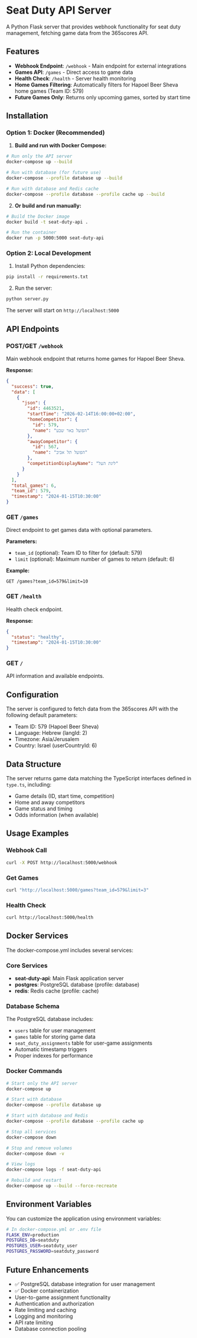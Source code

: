 # Seat Duty API Server

A Python Flask server that provides webhook functionality for seat duty management, fetching game data from the 365scores API.

## Features

- **Webhook Endpoint**: `/webhook` - Main endpoint for external integrations
- **Games API**: `/games` - Direct access to game data
- **Health Check**: `/health` - Server health monitoring
- **Home Games Filtering**: Automatically filters for Hapoel Beer Sheva home games (Team ID: 579)
- **Future Games Only**: Returns only upcoming games, sorted by start time

## Installation

### Option 1: Docker (Recommended)

1. **Build and run with Docker Compose:**
```bash
# Run only the API server
docker-compose up --build

# Run with database (for future use)
docker-compose --profile database up --build

# Run with database and Redis cache
docker-compose --profile database --profile cache up --build
```

2. **Or build and run manually:**
```bash
# Build the Docker image
docker build -t seat-duty-api .

# Run the container
docker run -p 5000:5000 seat-duty-api
```

### Option 2: Local Development

1. Install Python dependencies:
```bash
pip install -r requirements.txt
```

2. Run the server:
```bash
python server.py
```

The server will start on `http://localhost:5000`

## API Endpoints

### POST/GET `/webhook`
Main webhook endpoint that returns home games for Hapoel Beer Sheva.

**Response:**
```json
{
  "success": true,
  "data": [
    {
      "json": {
        "id": 4463521,
        "startTime": "2026-02-14T16:00:00+02:00",
        "homeCompetitor": {
          "id": 579,
          "name": "הפועל באר שבע"
        },
        "awayCompetitor": {
          "id": 567,
          "name": "הפועל תל אביב"
        },
        "competitionDisplayName": "ליגת העל"
      }
    }
  ],
  "total_games": 6,
  "team_id": 579,
  "timestamp": "2024-01-15T10:30:00"
}
```

### GET `/games`
Direct endpoint to get games data with optional parameters.

**Parameters:**
- `team_id` (optional): Team ID to filter for (default: 579)
- `limit` (optional): Maximum number of games to return (default: 6)

**Example:**
```
GET /games?team_id=579&limit=10
```

### GET `/health`
Health check endpoint.

**Response:**
```json
{
  "status": "healthy",
  "timestamp": "2024-01-15T10:30:00"
}
```

### GET `/`
API information and available endpoints.

## Configuration

The server is configured to fetch data from the 365scores API with the following default parameters:
- Team ID: 579 (Hapoel Beer Sheva)
- Language: Hebrew (langId: 2)
- Timezone: Asia/Jerusalem
- Country: Israel (userCountryId: 6)

## Data Structure

The server returns game data matching the TypeScript interfaces defined in `type.ts`, including:
- Game details (ID, start time, competition)
- Home and away competitors
- Game status and timing
- Odds information (when available)

## Usage Examples

### Webhook Call
```bash
curl -X POST http://localhost:5000/webhook
```

### Get Games
```bash
curl "http://localhost:5000/games?team_id=579&limit=3"
```

### Health Check
```bash
curl http://localhost:5000/health
```

## Docker Services

The docker-compose.yml includes several services:

### Core Services
- **seat-duty-api**: Main Flask application server
- **postgres**: PostgreSQL database (profile: database)
- **redis**: Redis cache (profile: cache)

### Database Schema
The PostgreSQL database includes:
- `users` table for user management
- `games` table for storing game data
- `seat_duty_assignments` table for user-game assignments
- Automatic timestamp triggers
- Proper indexes for performance

### Docker Commands

```bash
# Start only the API server
docker-compose up

# Start with database
docker-compose --profile database up

# Start with database and Redis
docker-compose --profile database --profile cache up

# Stop all services
docker-compose down

# Stop and remove volumes
docker-compose down -v

# View logs
docker-compose logs -f seat-duty-api

# Rebuild and restart
docker-compose up --build --force-recreate
```

## Environment Variables

You can customize the application using environment variables:

```bash
# In docker-compose.yml or .env file
FLASK_ENV=production
POSTGRES_DB=seatduty
POSTGRES_USER=seatduty_user
POSTGRES_PASSWORD=seatduty_password
```

## Future Enhancements

- ✅ PostgreSQL database integration for user management
- ✅ Docker containerization
- User-to-game assignment functionality
- Authentication and authorization
- Rate limiting and caching
- Logging and monitoring
- API rate limiting
- Database connection pooling

